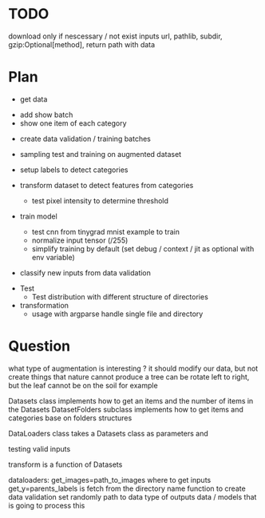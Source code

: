 # TODO
download only if nescessary / not exist
inputs url, pathlib, subdir, gzip:Optional[method], return path with data

# Plan

- get data
<!--- add shuffle to dataloader-->
- add show batch
- show one item of each category
<!--    - check data integrety-->
<!--    - normalization / resize-->
<!--    - distribution-->
<!--        - load data in class-->
<!--            - (labels|classes) / path / elements / number of elements / batches-->
<!--- augment data to balance dataset-->
- create data validation / training batches
- sampling test and training on augmented dataset
- setup labels to detect categories

- transform dataset to detect features from categories
    - test pixel intensity to determine threshold
    <!--- What count as data transformation: Convolution/-->

- train model
    - test cnn from tinygrad mnist example to train
    <!--- function in dataloader which returns the X_train, Y_train as tinygrad.Tensor-->
    <!--- reduce ndtype on tensor-->
    <!--- no grad on input tensor-->
    - normalize input tensor (/255)
    - simplify training by default (set debug / context / jit as optional with env variable)
    <!--- modify batch size-->
- classify new inputs from data validation

<!--- clean Utils-->

- Test
    - Test distribution with different structure of directories
- transformation
    - usage with argparse handle single file and directory

# Question

what type of augmentation is interesting ?
it should modify our data, but not create things that nature cannot produce
a tree can be rotate left to right, but the leaf cannot be on the soil for example

Datasets class implements how to get an items and the number of items in the Datasets
DatasetFolders subclass implements how to get items and categories base on folders structures

DataLoaders class takes a Datasets class as parameters and 

testing valid inputs

transform is a function of Datasets

dataloaders:
get_images=path_to_images where to get inputs
get_y=parents_labels is fetch from the directory name
function to create data validation set randomly
path to data
type of outputs data / models that is going to process this
